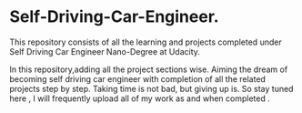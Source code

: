 # Self-Driving-Car-Engineer.
This repository consists of all the learning and projects completed under Self Driving Car Engineer Nano-Degree at Udacity.


In this repository,adding all the project sections wise. Aiming the dream of becoming self driving car engineer with completion of all the related projects step by step.
Taking time is not bad, but giving up is. So stay tuned here , I will frequently upload all of my work as and when completed .
